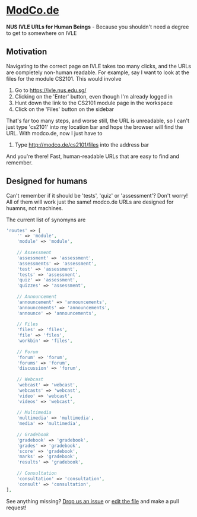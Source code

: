 # [ModCo.de][1] 

**NUS IVLE URLs for Human Beings** - Because you shouldn't need a degree to get to somewhere on IVLE

## Motivation 

Navigating to the correct page on IVLE takes too many clicks, and the URLs are completely non-human readable. For example, say I want to look at the files for the module CS2101. This would involve 

1. Go to https://ivle.nus.edu.sg/
2. Clicking on the 'Enter' button, even though I'm already logged in 
3. Hunt down the link to the CS2101 module page in the workspace 
4. Click on the 'Files' button on the sidebar 

That's far too many steps, and worse still, the URL is unreadable, so I can't just type 'cs2101' into my location bar and hope the browser will find the URL. With modco.de, now I just have to 

1. Type http://modco.de/cs2101/files into the address bar 

And you're there! Fast, human-readable URLs that are easy to find and remember. 

## Designed for humans 

Can't remember if it should be 'tests', 'quiz' or 'assessment'? Don't worry! All of them will work just the same! modco.de URLs are designed for huamns, not machines. 

The current list of synomyns are 

```php
'routes' => [
	'' => 'module',
	'module' => 'module',
	
	// Assessment
	'assessment' => 'assessment',
	'assessments' => 'assessment',
	'test' => 'assessment',
	'tests' => 'assessment',
	'quiz' => 'assessment',
	'quizzes' => 'assessment',
	
	// Announcement
	'announcement' => 'announcements',
	'announcements' => 'announcements',
	'announce' => 'announcements',
	
	// Files
	'files' => 'files',
	'file' => 'files',
	'workbin' => 'files',
	
	// Forum
	'forum' => 'forum',
	'forums' => 'forum',
	'discussion' => 'forum',
	
	// Webcast
	'webcast' => 'webcast',
	'webcasts' => 'webcast',
	'video' => 'webcast',
	'videos' => 'webcast',
	
	// Multimedia
	'multimedia' => 'multimedia',
	'media' => 'multimedia',
	
	// Gradebook
	'gradebook' => 'gradebook',
	'grades' => 'gradebook',
	'score' => 'gradebook',
	'marks' => 'gradebook',
	'results' => 'gradebook',
	
	// Consultation
	'consultation' => 'consultation',
	'consult' => 'consultation',
],
```

See anything missing? [Drop us an issue](https://github.com/ZhangYiJiang/modco.de/issues/new) or [edit the file](https://github.com/ZhangYiJiang/modco.de/blob/master/config/site.php) and make a pull request!


[1]: http://modco.de/
